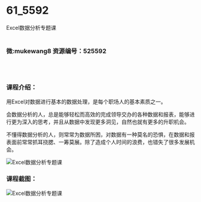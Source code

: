 # 61_5592
Excel数据分析专题课
<br/></br>
<h3>微:mukewang8 资源编号：525592</h3>
<br/></br>
<h3>课程介绍：</h3>
<p>用<a title="查看与 Excel 相关的文章" target="_blank">Excel</a>对数据进行基本的数据处理，是每个职场人的基本素质之一。</p>
<p>会数据分析的人，总是能够轻松而高效的完成领导交办的各种数据和报表，能够进行更为深入的思考，并且从数据中发现更多洞见，自然也就有更多的升职机会。</p>
<p>不懂得数据分析的人，则常常为数据所困，对数据有一种莫名的恐惧，在数据和报表面前常常抓耳挠腮、一筹莫展。除了造成个人时间的浪费，也错失了很多发展机会。</p>
<p><img src="https://www.ko996.com/wp-content/uploads/img/2019/07/2-14-300x128.png" alt="Excel数据分析专题课"></p>
<h3>课程截图：</h3>
<p><img src="https://www.ko996.com/wp-content/uploads/img/2019/07/1-25.png" alt="Excel数据分析专题课"></p>
